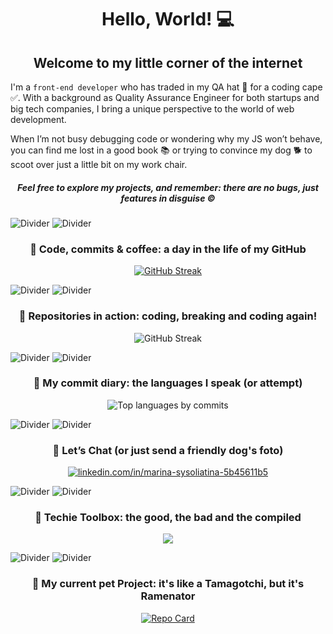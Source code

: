 
<h1 align="center">Hello, World! 💻</h1>

<h2 align="center">Welcome to my little corner of the internet</h2>

I'm a `front-end developer` who has traded in my QA hat 🚫 for a coding cape ✅. With a background as Quality Assurance Engineer for both startups and big tech companies, I bring a unique perspective to the world of web development.

When I’m not busy debugging code or wondering why my JS won’t behave, you can find me lost in a good book 📚 or trying to convince my dog 🐕 to scoot over just a little bit on my work chair.

<h5 align="center">Feel free to explore my projects, and remember: there are no bugs, just features in disguise ©️</h5>
 
![Divider](https://via.placeholder.com/1000x3/CCE5FF/FFFFFF?text=)
![Divider](https://via.placeholder.com/1000x1/CCE5FF/FFFFFF?text=)

<h3 align="center">📍 Code, commits & coffee: a day in the life of my GitHub</h3>

<p align="center">
  <a href="https://git.io/streak-stats">
    <img src="https://streak-stats.demolab.com?user=stereogamm&theme=github-light&hide_border=true&border_radius=8.8&card_width=477&background=90%2CFFFFFF%2C0074FF&ring=949EEB&fire=FFC16B&currStreakNum=EBAFA4&sideNums=EB9E6E&stroke=EBEBEB" alt="GitHub Streak" />
  </a>
</p>


![Divider](https://via.placeholder.com/1000x3/D4CCFF/FFFFFF?text=+)
![Divider](https://via.placeholder.com/1000x1/D4CCFF/FFFFFF?text=+)

<h3 align="center">📍 Repositories in action: coding, breaking and coding again!</h3>
<p align="center">
 <a>
  <img src="https://github-readme-stats.vercel.app/api/top-langs/?username=stereogamm&layout=compact&theme=github_light&langs_count=12&custom_title=Top%20Languages%20by%20my%20repo" alt="GitHub Streak"/>
 </a>
</p>

![Divider](https://via.placeholder.com/1000x3/DFC4FF/FFFFFF?text=+)
![Divider](https://via.placeholder.com/1000x1/DFC4FF/FFFFFF?text=+)

<h3 align="center">📍 My сommit diary: the languages I speak (or attempt)</h3>
<p align="center">
 <a>
  <img src="https://github-readme-stats.vercel.app/api/top-langs/?username=stereogamm&layout=compact&theme=github_light&hide=css,scss,html,mdx,shell&&custom_title=Top%20Languages%20by%20commits" alt="Top languages by commits"/>
 </a>
</p>

![Divider](https://via.placeholder.com/1000x3/F2C6E3/FFFFFF?text=+)
![Divider](https://via.placeholder.com/1000x1/F2C6E3/FFFFFF?text=+)

<h3 align="center">📍 Let’s Chat (or just send a friendly dog's foto)</h3>
<p align="center">
<a href="https://linkedin.com/in/marina-sysoliatina-5b45611b5" target="blank"><img align="center" src="https://skillicons.dev/icons?i=linkedin&theme=light" alt="linkedin.com/in/marina-sysoliatina-5b45611b5"/></a>
</p>

![Divider](https://via.placeholder.com/1000x3/FFD1C2/FFFFFF?text=+)
![Divider](https://via.placeholder.com/1000x1/FFD1C2/FFFFFF?text=+)

<h3 align="center">📍 Techie Toolbox: the good, the bad and the compiled</h3>

<p align="center">
  <a href="https://skillicons.dev">
    <img src="https://skillicons.dev/icons?i=html,htmx,css,js,ts,webpack,yarn,react,redux,jest,git,sass,jquery,figma,babel,cypress,docker,github,grafana,elasticsearch,npm,postman&theme=light&perline=11" />
  </a>
</p>

![Divider](https://via.placeholder.com/1000x2/FFE6B3/FFFFFF?text=+)
![Divider](https://via.placeholder.com/1000x1/FFE6B3/FFFFFF?text=+)

<h3 align="center">📍 My current pet Project: it's like a Tamagotchi, but it's Ramenator</h3>

<p align="center">
  <a href="https://github.com/stereogamm/web-shop">
    <img src="https://github-readme-stats.vercel.app/api/pin/?username=stereogamm&repo=web-shop&theme=ambient_gradient&show_owner=true&hide=issues" alt="Repo Card" />
  </a>
</p>



